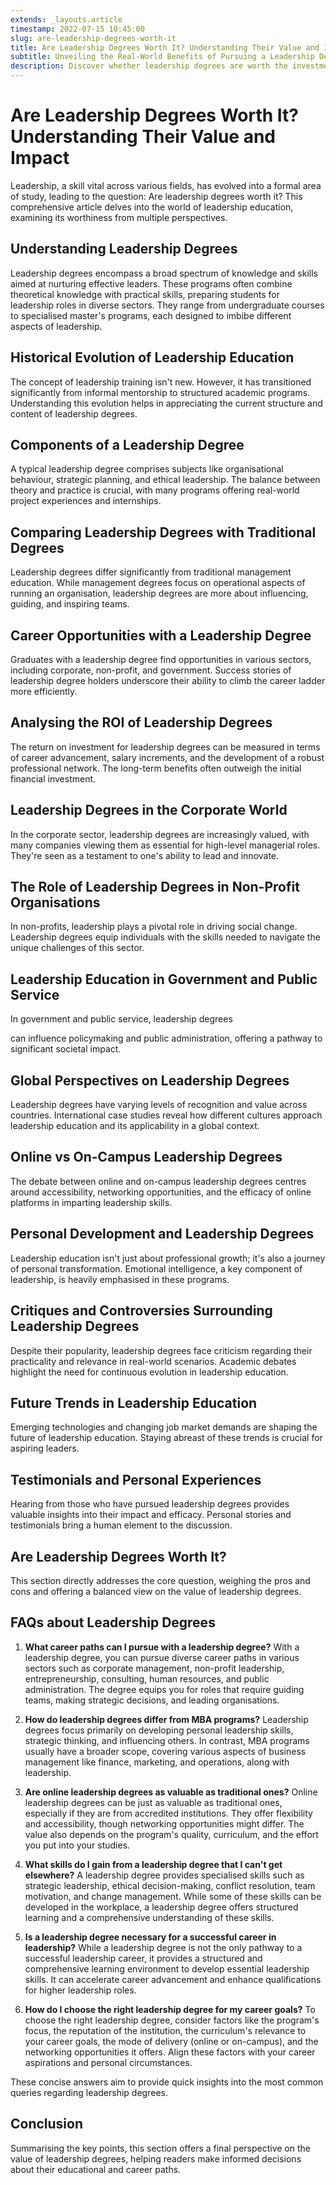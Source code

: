 ```yaml
---
extends: _layouts.article
timestamp: 2022-07-15 10:45:00
slug: are-leadership-degrees-worth-it
title: Are Leadership Degrees Worth It? Understanding Their Value and Impact
subtitle: Unveiling the Real-World Benefits of Pursuing a Leadership Degree
description: Discover whether leadership degrees are worth the investment. Explore the benefits, career opportunities, and real-world value of leadership education.
---
```

# Are Leadership Degrees Worth It? Understanding Their Value and Impact

Leadership, a skill vital across various fields, has evolved into a formal area of study, leading to the question: Are leadership degrees worth it? This comprehensive article delves into the world of leadership education, examining its worthiness from multiple perspectives.

## **Understanding Leadership Degrees**
Leadership degrees encompass a broad spectrum of knowledge and skills aimed at nurturing effective leaders. These programs often combine theoretical knowledge with practical skills, preparing students for leadership roles in diverse sectors. They range from undergraduate courses to specialised master's programs, each designed to imbibe different aspects of leadership.

## **Historical Evolution of Leadership Education**
The concept of leadership training isn't new. However, it has transitioned significantly from informal mentorship to structured academic programs. Understanding this evolution helps in appreciating the current structure and content of leadership degrees.

## **Components of a Leadership Degree**
A typical leadership degree comprises subjects like organisational behaviour, strategic planning, and ethical leadership. The balance between theory and practice is crucial, with many programs offering real-world project experiences and internships.

## **Comparing Leadership Degrees with Traditional Degrees**
Leadership degrees differ significantly from traditional management education. While management degrees focus on operational aspects of running an organisation, leadership degrees are more about influencing, guiding, and inspiring teams.

## **Career Opportunities with a Leadership Degree**
Graduates with a leadership degree find opportunities in various sectors, including corporate, non-profit, and government. Success stories of leadership degree holders underscore their ability to climb the career ladder more efficiently.

## **Analysing the ROI of Leadership Degrees**
The return on investment for leadership degrees can be measured in terms of career advancement, salary increments, and the development of a robust professional network. The long-term benefits often outweigh the initial financial investment.

## **Leadership Degrees in the Corporate World**
In the corporate sector, leadership degrees are increasingly valued, with many companies viewing them as essential for high-level managerial roles. They're seen as a testament to one's ability to lead and innovate.

## **The Role of Leadership Degrees in Non-Profit Organisations**
In non-profits, leadership plays a pivotal role in driving social change. Leadership degrees equip individuals with the skills needed to navigate the unique challenges of this sector.

## **Leadership Education in Government and Public Service**
In government and public service, leadership degrees

 can influence policymaking and public administration, offering a pathway to significant societal impact.

## **Global Perspectives on Leadership Degrees**
Leadership degrees have varying levels of recognition and value across countries. International case studies reveal how different cultures approach leadership education and its applicability in a global context.

## **Online vs On-Campus Leadership Degrees**
The debate between online and on-campus leadership degrees centres around accessibility, networking opportunities, and the efficacy of online platforms in imparting leadership skills.

## **Personal Development and Leadership Degrees**
Leadership education isn't just about professional growth; it's also a journey of personal transformation. Emotional intelligence, a key component of leadership, is heavily emphasised in these programs.

## **Critiques and Controversies Surrounding Leadership Degrees**
Despite their popularity, leadership degrees face criticism regarding their practicality and relevance in real-world scenarios. Academic debates highlight the need for continuous evolution in leadership education.

## **Future Trends in Leadership Education**
Emerging technologies and changing job market demands are shaping the future of leadership education. Staying abreast of these trends is crucial for aspiring leaders.

## **Testimonials and Personal Experiences**
Hearing from those who have pursued leadership degrees provides valuable insights into their impact and efficacy. Personal stories and testimonials bring a human element to the discussion.

## **Are Leadership Degrees Worth It?**
This section directly addresses the core question, weighing the pros and cons and offering a balanced view on the value of leadership degrees.

## **FAQs about Leadership Degrees**

1. **What career paths can I pursue with a leadership degree?**
   With a leadership degree, you can pursue diverse career paths in various sectors such as corporate management, non-profit leadership, entrepreneurship, consulting, human resources, and public administration. The degree equips you for roles that require guiding teams, making strategic decisions, and leading organisations.

2. **How do leadership degrees differ from MBA programs?**
   Leadership degrees focus primarily on developing personal leadership skills, strategic thinking, and influencing others. In contrast, MBA programs usually have a broader scope, covering various aspects of business management like finance, marketing, and operations, along with leadership.

3. **Are online leadership degrees as valuable as traditional ones?**
   Online leadership degrees can be just as valuable as traditional ones, especially if they are from accredited institutions. They offer flexibility and accessibility, though networking opportunities might differ. The value also depends on the program's quality, curriculum, and the effort you put into your studies.

4. **What skills do I gain from a leadership degree that I can't get elsewhere?**
   A leadership degree provides specialised skills such as strategic leadership, ethical decision-making, conflict resolution, team motivation, and change management. While some of these skills can be developed in the workplace, a leadership degree offers structured learning and a comprehensive understanding of these skills.

5. **Is a leadership degree necessary for a successful career in leadership?**
   While a leadership degree is not the only pathway to a successful leadership career, it provides a structured and comprehensive learning environment to develop essential leadership skills. It can accelerate career advancement and enhance qualifications for higher leadership roles.

6. **How do I choose the right leadership degree for my career goals?**
   To choose the right leadership degree, consider factors like the program's focus, the reputation of the institution, the curriculum's relevance to your career goals, the mode of delivery (online or on-campus), and the networking opportunities it offers. Align these factors with your career aspirations and personal circumstances.

These concise answers aim to provide quick insights into the most common queries regarding leadership degrees.

## **Conclusion**
Summarising the key points, this section offers a final perspective on the value of leadership degrees, helping readers make informed decisions about their educational and career paths.



